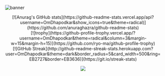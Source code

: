 ![banner](https://github.com/OmDhapodkar/OmDhapodkar/assets/81022361/46a2614d-6fad-458f-9edf-1c9a0326db52)

<div align="center">
    [![Anurag's GitHub stats](https://github-readme-stats.vercel.app/api?username=OmDhapodkar&show_icons=true&theme=radical)](https://github.com/anuraghazra/github-readme-stats)
</div>

<div align="center">
    [![trophy](https://github-profile-trophy.vercel.app/?username=OmDhapodkar&theme=radical&column=3&margin-w=15&margin-h=15)](https://github.com/ryo-ma/github-profile-trophy)
</div>

<div align="center">
    [![GitHub Streak](http://github-readme-streak-stats.herokuapp.com?user=OmDhapodkar&theme=dark&border_radius=5&card_width=500&ring=EB2727&border=EB3636)](https://git.io/streak-stats)
</div>


<p align="center">
  <a href="https://skillicons.dev">
    <img src="https://skillicons.dev/icons?i=html,css,js,nodejs,mongodb,express,babel,react,tailwind,vscode,netlify,aws,firebase" />
  </a>
</p>

<!--
**OmDhapodkar/OmDhapodkar** is a ✨ _special_ ✨ repository because its `README.md` (this file) appears on your GitHub profile.
-->
